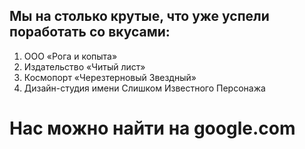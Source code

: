 ## Мы на столько крутые, что уже успели поработать со вкусами:
1. ООО «Рога и копыта»
2. Издательство «Читый лист»
3. Космопорт «Черезтерновый Звездный»
4. Дизайн-студия имени Слишком Известного Персонажа
# Нас можно найти на google.com
